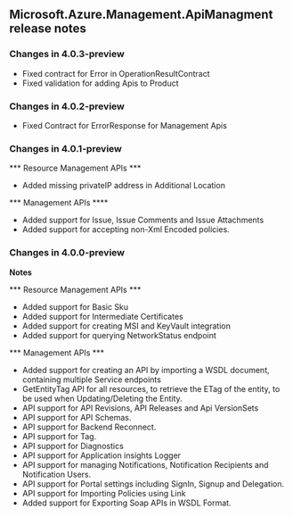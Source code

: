 ## Microsoft.Azure.Management.ApiManagment release notes

### Changes in 4.0.3-preview

- Fixed contract for Error in OperationResultContract
- Fixed validation for adding Apis to Product

### Changes in 4.0.2-preview

- Fixed Contract for ErrorResponse for Management Apis

### Changes in 4.0.1-preview

*** Resource Management APIs ***

- Added missing privateIP address in Additional Location

*** Management APIs ****

- Added support for Issue, Issue Comments and Issue Attachments
- Added support for accepting non-Xml Encoded policies.

### Changes in 4.0.0-preview

**Notes**

*** Resource Management APIs ***
- Added support for Basic Sku
- Added support for Intermediate Certificates
- Added support for creating MSI and KeyVault integration
- Added support for querying NetworkStatus endpoint

*** Management APIs ***
- Added support for creating an API by importing a WSDL document, containing multiple Service endpoints
- GetEntityTag API for all resources, to retrieve the ETag of the entity, to be used when Updating/Deleting the Entity.
- API support for API Revisions, API Releases and Api VersionSets
- API support for API Schemas.
- API support for Backend Reconnect.
- API support for Tag.
- API support for Diagnostics
- API support for Application insights Logger
- API support for managing Notifications, Notification Recipients and Notification Users.
- API support for Portal settings including SignIn, Signup and Delegation.
- API support for Importing Policies using Link
- Added support for Exporting Soap APIs in WSDL Format.